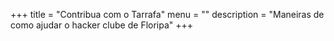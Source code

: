 +++
title = "Contribua com o Tarrafa"
menu = ""
description = "Maneiras de como ajudar o hacker clube de Floripa"
+++


